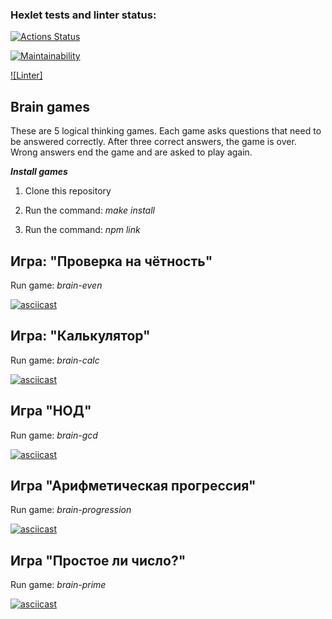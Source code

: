 ### Hexlet tests and linter status:
[![Actions Status](https://github.com/SemyonSt/frontend-project-lvl1/workflows/hexlet-check/badge.svg)](https://github.com/SemyonSt/frontend-project-lvl1/actions)


[![Maintainability](https://api.codeclimate.com/v1/badges/4ae045c4e99a1f254689/maintainability)](https://codeclimate.com/github/SemyonSt/frontend-project-lvl1/maintainability)

[![Linter]](https://github.com/github/docs/actions/workflows/main.yml/badge.svg)

## Brain games

These are 5 logical thinking games. Each game asks questions that need to be answered correctly. After three correct answers, the game is over. Wrong answers end the game and are asked to play again.

***Install games***

1. Clone this repository

2. Run the command: _make install_

3. Run the command: _npm link_

## Игра: "Проверка на чётность"
Run game: *brain-even*

[![asciicast](https://asciinema.org/a/450425.svg)](https://asciinema.org/a/450425)

## Игра: "Калькулятор"
Run game: *brain-calc*

[![asciicast](https://asciinema.org/a/dHvPZ7Hhin5zNgd1epacgDI6e.svg)](https://asciinema.org/a/dHvPZ7Hhin5zNgd1epacgDI6e)

## Игра "НОД"
Run game: *brain-gcd*

[![asciicast](https://asciinema.org/a/Y3xUlEco1ikrYMgDGzGq9KJI0.svg)](https://asciinema.org/a/Y3xUlEco1ikrYMgDGzGq9KJI0)

## Игра "Арифметическая прогрессия"
Run game: *brain-progression*

[![asciicast](https://asciinema.org/a/wegys91rs4mu4lLv8oi3gz5aB.svg)](https://asciinema.org/a/wegys91rs4mu4lLv8oi3gz5aB)

## Игра "Простое ли число?"
Run game: *brain-prime*

[![asciicast](https://asciinema.org/a/NfnkqDZhSKMfcz0kz8jIhrEFp.svg)](https://asciinema.org/a/NfnkqDZhSKMfcz0kz8jIhrEFp)
